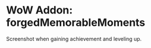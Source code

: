 WoW Addon: forgedMemorableMoments
========================

Screenshot when gaining achievement and leveling up.
